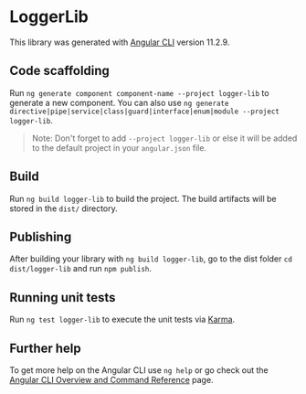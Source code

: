 # LoggerLib

This library was generated with [Angular CLI](https://github.com/angular/angular-cli) version 11.2.9.

## Code scaffolding

Run `ng generate component component-name --project logger-lib` to generate a new component. You can also use `ng generate directive|pipe|service|class|guard|interface|enum|module --project logger-lib`.
> Note: Don't forget to add `--project logger-lib` or else it will be added to the default project in your `angular.json` file. 

## Build

Run `ng build logger-lib` to build the project. The build artifacts will be stored in the `dist/` directory.

## Publishing

After building your library with `ng build logger-lib`, go to the dist folder `cd dist/logger-lib` and run `npm publish`.

## Running unit tests

Run `ng test logger-lib` to execute the unit tests via [Karma](https://karma-runner.github.io).

## Further help

To get more help on the Angular CLI use `ng help` or go check out the [Angular CLI Overview and Command Reference](https://angular.io/cli) page.
